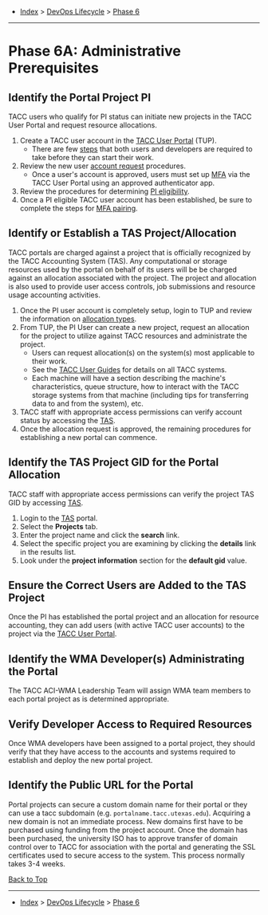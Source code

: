 <a id="top"></a>

- [Index](../index.md) > [DevOps Lifecycle](devops.md) > [Phase 6](phase_06.md)

---

<a id="actions"></a>

# Phase 6A: Administrative Prerequisites

<a id="6a-01"></a>

## Identify the Portal Project PI

TACC users who qualify for PI status can initiate new projects in the TACC User Portal and request resource allocations.

1. Create a TACC user account in the [TACC User Portal](https://portal.tacc.utexas.edu/home) (TUP).
   - There are few [steps](https://www.tacc.utexas.edu/use-tacc/getting-started) that both users and developers are required to take before they can start their work.
2. Review the new user [account request](https://portal.tacc.utexas.edu/account-request) procedures.
   - Once a user's account is approved, users must set up [MFA](https://portal.tacc.utexas.edu/tutorials/multifactor-authentication) via the TACC User Portal using an approved authenticator app.
3. Review the procedures for determining [PI eligibility](https://portal.tacc.utexas.edu/allocations-overview#eligibility).
4. Once a PI eligible TACC user account has been established, be sure to complete the steps for [MFA pairing](https://portal.tacc.utexas.edu/tutorials/multifactor-authentication).

<a id="6a-02"></a>

## Identify or Establish a TAS Project/Allocation

TACC portals are charged against a project that is officially recognized by the TACC Accounting System (TAS). Any computational or storage resources used by the portal on behalf of its users will be be charged against an allocation associated with the project. The project and allocation is also used to provide user access controls, job submissions and resource usage accounting activities.

1. Once the PI user account is completely setup, login to TUP and review the information on [allocation types](https://portal.tacc.utexas.edu/tutorials/managing-allocations).
2. From TUP, the PI User can create a new project, request an allocation for the project to utilize against TACC resources and administrate the project.
   - Users can request allocation(s) on the system(s) most applicable to their work.
   - See the [TACC User Guides](https://portal.tacc.utexas.edu/user-guides) for details on all TACC systems.
   - Each machine will have a section describing the machine's characteristics, queue structure, how to interact with the TACC storage systems from that machine (including tips for transferring data to and from the system), etc.
3. TACC staff with appropriate access permissions can verify account status by accessing the [TAS](https://tas.tacc.utexas.edu).
4. Once the allocation request is approved, the remaining procedures for establishing a new portal can commence.

<a id="6a-03"></a>

## Identify the TAS Project GID for the Portal Allocation

TACC staff with appropriate access permissions can verify the project TAS GID by accessing [TAS](https://tas.tacc.utexas.edu).

1. Login to the [TAS](https://tas.tacc.utexas.edu) portal.
2. Select the **Projects** tab.
3. Enter the project name and click the **search** link.
4. Select the specific project you are examining by clicking the **details** link in the results list.
5. Look under the **project information** section for the **default gid** value.

<a id="6a-04"></a>

## Ensure the Correct Users are Added to the TAS Project

Once the PI has established the portal project and an allocation for resource accounting, they can add users (with active TACC user accounts) to the project via the [TACC User Portal](https://portal.tacc.utexas.edu/home).

<a id="6a-05"></a>

## Identify the WMA Developer(s) Administrating the Portal

The TACC ACI-WMA Leadership Team will assign WMA team members to each portal project as is determined appropriate.

<a id="6a-06"></a>

## Verify Developer Access to Required Resources

Once WMA developers have been assigned to a portal project, they should verify that they have access to the accounts and systems required to establish and deploy the new portal project.

<a id="6a-07"></a>

## Identify the Public URL for the Portal

Portal projects can secure a custom domain name for their portal or they can use a tacc subdomain (e.g. `portalname.tacc.utexas.edu`). Acquiring a new domain is not an immediate process.  New domains first have to be purchased using funding from the project account. Once the domain has been purchased, the university ISO has to approve transfer of domain control over to TACC for association with the portal and generating the SSL certificates used to secure access to the system. This process normally takes 3-4 weeks.

<a class="inline-navlink-page-top" href="#top">Back to Top</a>

---

- [Index](../index.md) > [DevOps Lifecycle](devops.md) > [Phase 6](phase_06.md)
